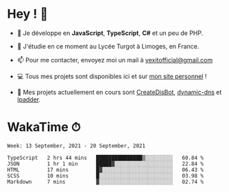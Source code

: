 # Hey ! 🌃

- 🔭 Je développe en **JavaScript**, **TypeScript**, **C#** et un peu de PHP.

- 🌱 J'étudie en ce moment au Lycée Turgot à Limoges, en France.

- 📫 Pour me contacter, envoyez moi un mail à <a href="mailto:vexitofficial@gmail.com">vexitofficial@gmail.com</a>

- 💻 Tous mes projets sont disponibles ici et sur <a href="https://www.vexcited.me">mon site personnel</a> !

- 👀 Mes projets actuellement en cours sont [CreateDisBot](https://github.com/Vexcited/createdisbot), [dynamic-dns](https://github.com/Vexcited/dynamic-dns) et [lpadder](https://github.com/Vexcited/lpadder).

# WakaTime ⏱

<!--START_SECTION:waka-->
```text
Week: 13 September, 2021 - 20 September, 2021

TypeScript   2 hrs 44 mins   ███████████████▒░░░░░░░░░   60.84 % 
JSON         1 hr 1 min      █████▓░░░░░░░░░░░░░░░░░░░   22.84 % 
HTML         17 mins         █▓░░░░░░░░░░░░░░░░░░░░░░░   06.43 % 
SCSS         10 mins         █░░░░░░░░░░░░░░░░░░░░░░░░   03.98 % 
Markdown     7 mins          ▓░░░░░░░░░░░░░░░░░░░░░░░░   02.74 % 
```
<!--END_SECTION:waka-->
